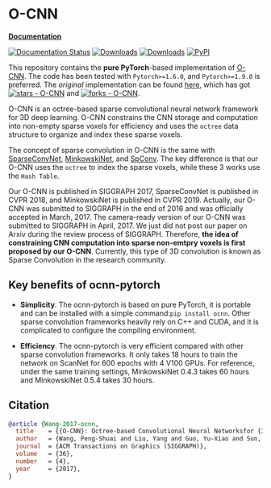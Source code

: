 # O-CNN

**[Documentation](https://ocnn-pytorch.readthedocs.io)**

[![Documentation Status](https://readthedocs.org/projects/ocnn-pytorch/badge/?version=latest)](https://ocnn-pytorch.readthedocs.io/en/latest/?badge=latest)
[![Downloads](https://static.pepy.tech/badge/ocnn)](https://pepy.tech/project/ocnn)
[![Downloads](https://static.pepy.tech/badge/ocnn/month)](https://pepy.tech/project/ocnn)
[![PyPI](https://img.shields.io/pypi/v/ocnn)](https://pypi.org/project/ocnn/)

This repository contains the **pure PyTorch**-based implementation of
[O-CNN](https://wang-ps.github.io/O-CNN.html). The code has been tested with
`Pytorch>=1.6.0`, and `Pytorch>=1.9.0` is preferred. The *original* implementation
can be found [here](https://github.com/Microsoft/O-CNN), which has got
[![stars - O-CNN](https://img.shields.io/github/stars/microsoft/O-CNN?style=social)](https://github.com/microsoft/O-CNN) and
[![forks - O-CNN](https://img.shields.io/github/forks/microsoft/O-CNN?style=social)](https://github.com/microsoft/O-CNN).

O-CNN is an octree-based sparse convolutional neural network framework for 3D
deep learning. O-CNN constrains the CNN storage and computation into non-empty
sparse voxels for efficiency and uses the `octree` data structure to organize
and index these sparse voxels.

The concept of sparse convolution in O-CNN is the same with
[SparseConvNet](https://openaccess.thecvf.com/content_cvpr_2018/papers/Graham_3D_Semantic_Segmentation_CVPR_2018_paper.pdf),
[MinkowskiNet](https://openaccess.thecvf.com/content_CVPR_2019/papers/Choy_4D_Spatio-Temporal_ConvNets_Minkowski_Convolutional_Neural_Networks_CVPR_2019_paper.pdf),
and [SpConv](https://github.com/traveller59/spconv).
The key difference is that our O-CNN uses the `octree` to index the sparse
voxels, while these 3 works use the `Hash Table`.

Our O-CNN is published in SIGGRAPH 2017, SparseConvNet is published in CVPR 2018,
and MinkowskiNet is published in
CVPR 2019. Actually, our O-CNN was submitted to SIGGRAPH in the end of 2016 and
was officially accepted in March, 2017. The camera-ready version of our O-CNN was
submitted to SIGGRAPH in April, 2017. We just did not post our paper on Arxiv
during the review process of SIGGRAPH. Therefore, **the idea of constraining CNN
computation into sparse non-emtpry voxels is first proposed by our O-CNN**.
Currently, this type of 3D convolution is known as Sparse Convolution in the
research community.

## Key benefits of ocnn-pytorch

- **Simplicity**. The ocnn-pytorch is based on pure PyTorch, it is portable and
  can be installed with a simple command:`pip install ocnn`. Other sparse
  convolution frameworks heavily rely on C++ and CUDA, and it is complicated to
  configure the compiling environment.

- **Efficiency**. The ocnn-pytorch is very efficient compared with other sparse
  convolution frameworks.  It only takes 18 hours to train the network on
  ScanNet for 600 epochs with 4 V100 GPUs. For reference, under the same
  training settings, MinkowskiNet 0.4.3 takes 60 hours and MinkowskiNet 0.5.4
  takes 30 hours.

## Citation

  ```bibtex
  @article {Wang-2017-ocnn,
    title    = {{O-CNN}: Octree-based Convolutional Neural Networksfor {3D} Shape Analysis},
    author   = {Wang, Peng-Shuai and Liu, Yang and Guo, Yu-Xiao and Sun, Chun-Yu and Tong, Xin},
    journal  = {ACM Transactions on Graphics (SIGGRAPH)},
    volume   = {36},
    number   = {4},
    year     = {2017},
  }
  ```
